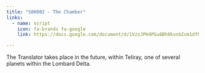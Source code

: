 ```yaml
---
title: "S00002 - The Chamber"
links:
  - name: script
    icon: fa-brands fa-google
    link: https://docs.google.com/document/d/1VzzJPH4PGu8Bh0kvnbIvm1dfMVKnwAkhbuw5q5tAD40/edit?usp=sharing

---
```


The Translator takes place in the future, within Teliray, one of several  planets within the Lombard Delta.
